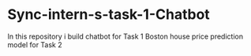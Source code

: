 # Sync-intern-s-task-1-Chatbot
In this repository i build chatbot for Task 1 Boston house price prediction model for Task 2

 

